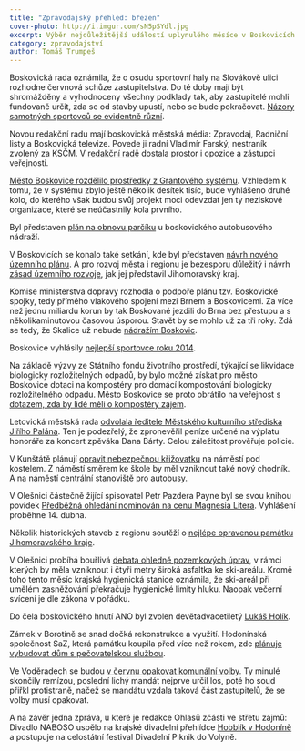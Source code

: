 ```yaml
---
title: "Zpravodajský přehled: březen"
cover-photo: http://i.imgur.com/sN5pSYdl.jpg
excerpt: Výběr nejdůležitější událostí uplynulého měsíce v Boskovicích a okolí podle redakce Ohlasů. Přečtěte si stručný zpravodajský přehled toho nejpodstatnějšího, co se v březnu na Boskovicku událo.
category: zpravodajství
author: Tomáš Trumpeš
---
```


Boskovická rada oznámila, že o osudu sportovní haly na Slovákově ulici rozhodne červnová schůze zastupitelstva. Do té doby mají být shromážděny a vyhodnoceny všechny podklady tak, aby zastupitelé mohli fundovaně určit, zda se od stavby upustí, nebo se bude pokračovat. [Názory samotných sportovců se evidentně různí](/clanky/2015/03/anketa-sportovni-hala.html).

Novou redakční radu mají boskovická městská média:  Zpravodaj, Radniční listy a Boskovická televize. Povede ji radní Vladimír Farský, nestraník zvolený za KSČM. V [redakční radě](http://boskovice.cz/VismoOnline_ActionScripts/File.ashx?id_org=832&id_dokumenty=25203) dostala prostor i opozice a zástupci veřejnosti.

[Město Boskovice rozdělilo prostředky z Grantového systému](http://boskovice.cz/VismoOnline_ActionScripts/File.ashx?id_org=832&id_dokumenty=25249). Vzhledem k tomu, že v systému zbylo ještě několik desítek tisíc, bude vyhlášeno druhé kolo, do kterého však budou svůj projekt moci odevzdat jen ty neziskové organizace, které se neúčastnily kola prvního.

Byl představen [plán na obnovu parčíku](/clanky/2015/03/regenerace-parku.html) u boskovického autobusového nádraží.

V Boskovicích se konalo také setkání, kde byl představen [návrh nového územního plánu](/clanky/2015/03/novy-uzemni-plan.html). A pro rozvoj města i regionu je bezesporu důležitý i návrh [zásad územního rozvoje](http://www.kr-jihomoravsky.cz/Default.aspx?ID=246347&TypeID=2), jak jej představil Jihomoravský kraj.

Komise ministerstva dopravy rozhodla o podpoře plánu tzv. Boskovické spojky, tedy přímého vlakového spojení mezi Brnem a Boskovicemi. Za více než jednu miliardu korun by tak Boskované jezdili do Brna bez přestupu a s několikaminutovou časovou úsporou. Stavět by se mohlo už za tři roky. Zdá se tedy, že Skalice už nebude [nádražím Boskovic](/clanky/2015/03/skalice-nadrazim-boskovic.html).

Boskovice vyhlásily [nejlepší sportovce roku 2014](http://www.boskovice.cz/boskovice-znaji-nejlepsi-sportovce-za-rok-2014/d-25197/p1=1019).

Na základě výzvy ze Státního fondu životního prostředí, týkající se likvidace biologicky rozložitelných odpadů, by bylo možné získat pro město Boskovice dotaci na kompostéry pro domácí kompostování biologicky rozložitelného odpadu. Město Boskovice se proto obrátilo na veřejnost s [dotazem, zda by lidé měli o kompostéry zájem](http://boskovice.cz/vismo/dokumenty2.asp?id_org=832&id=25121&n=meli-byste-zajem-o-komposter-zdarma&query=kompost%C3%A9ry).

Letovická městská rada [odvolala ředitele Městského kulturního střediska Jiřího Palána](http://blanensky.denik.cz/zpravy_region/letovicka-rada-odvolala-sefa-kultury-palana-kvuli-udajne-zpronevere-60-tisic-20150326.html). Ten je podezřelý, že zpronevěřil peníze určené na výplatu honoráře za koncert zpěváka Dana Bárty. Celou záležitost prověřuje policie.

V Kunštátě plánují [opravit nebezpečnou křižovatku](http://blanensky.denik.cz/zpravy_region/konec-nebezpeci-v-kunstatu-prestavi-problematickou-krizovatku-pod-kostelem-20150326.html) na náměstí pod kostelem. Z náměstí směrem ke škole by měl vzniknout také nový chodník. A na náměstí centrální stanoviště pro autobusy.

V Olešnici částečně žijící spisovatel Petr Pazdera Payne byl se svou knihou povídek [Předběžná ohledání nominován na cenu Magnesia Litera](http://www.magnesia-litera.cz/). Vyhlášení proběhne 14. dubna.

Několik historických staveb z regionu soutěží o [nejlépe opravenou památku Jihomoravského kraje](http://www.kr-jihomoravsky.cz/pamatky/).

V Olešnici probíhá bouřlivá [debata ohledně pozemkových úprav](/clanky/2015/03/olesnicka-asfaltka.html), v rámci kterých by měla vzniknout i čtyři metry široká asfaltka ke ski-areálu. Kromě toho tento měsíc krajská hygienická stanice oznámila, že ski-areál při umělém zasněžování překračuje hygienické limity hluku. Naopak večerní svícení je dle zákona v pořádku.

Do čela boskovického hnutí ANO byl zvolen devětadvacetiletý [Lukáš Holík](https://www.facebook.com/holik.lukas).

Zámek v Borotíně se snad dočká rekonstrukce a využití. Hodonínská společnost SaZ, která památku koupila před více než rokem, zde [plánuje vybudovat dům s pečovatelskou službou](http://blanensky.denik.cz/zpravy_region/zamek-bude-nejspis-slouzit-duchodcum-majitel-jej-chce-na-jare-zacit-opravovat-20150311.html).

Ve Voděradech se budou [v červnu opakovat komunální volby](http://www.voderady.cz/dokumenty/uds_volby_do_zastupitelstev_2015.pdf). Ty minulé skončily remízou, poslední lichý mandát nejprve určil los, poté ho soud přiřkl protistraně, načež se mandátu vzdala taková část zastupitelů, že se volby musí opakovat.

A na závěr jedna zpráva, u které je redakce Ohlasů zčásti ve střetu zájmů: Divadlo NABOSO uspělo na krajské divadelní přehlídce [Hobblík v Hodoníně](http://www.dkhodonin.eu/cs/hobblik-a-mumraj-2015) a postupuje na celostátní festival Divadelní Piknik do Volyně.